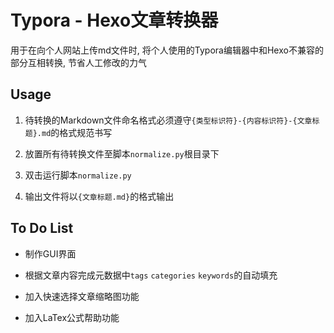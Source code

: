 # Typora - Hexo文章转换器

用于在向个人网站上传md文件时, 将个人使用的Typora编辑器中和Hexo不兼容的部分互相转换, 节省人工修改的力气



## Usage

1. 待转换的Markdown文件命名格式必须遵守`{类型标识符}-{内容标识符}-{文章标题}.md`的格式规范书写

2. 放置所有待转换文件至脚本`normalize.py`根目录下
3. 双击运行脚本`normalize.py`
4. 输出文件将以`{文章标题.md}`的格式输出



## To Do List

- 制作GUI界面

- 根据文章内容完成元数据中`tags` `categories` `keywords`的自动填充

- 加入快速选择文章缩略图功能

- 加入LaTex公式帮助功能

  